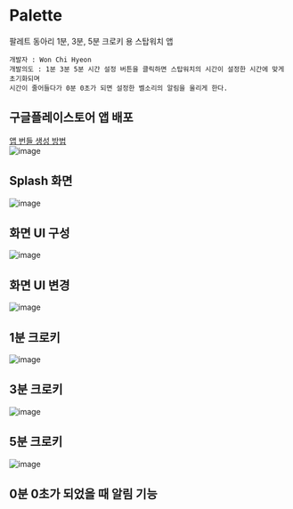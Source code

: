 # Palette
팔레트 동아리 1분, 3분, 5분 크로키 용 스탑워치 앱
```
개발자 : Won Chi Hyeon
개발의도 : 1분 3분 5분 시간 설정 버튼을 클릭하면 스탑워치의 시간이 설정한 시간에 맞게 초기화되며
시간이 줄어들다가 0분 0초가 되면 설정한 벨소리의 알림을 울리게 한다.
```
## 구글플레이스토어 앱 배포
[앱 번들 생성 방법](https://devshin93.tistory.com/141)   
![image](https://github.com/mr-won/Palette/assets/58906858/731a1f27-ae92-43b9-bc18-15a0943abb43)

## Splash 화면
![image](https://github.com/mr-won/Palette/assets/58906858/6770e834-4686-40db-b4de-2c38036f6e4a)

## 화면 UI 구성
![image](https://github.com/mr-won/Palette/assets/58906858/3c9d30e8-51cf-4c08-a917-d20f70253f29)

## 화면 UI 변경
![image](https://github.com/mr-won/Palette/assets/58906858/8a11b2af-2fb0-4e7f-bc7f-5758184ee22a)

## 1분 크로키
![image](https://github.com/mr-won/Palette/assets/58906858/9ae462dc-639e-4bc2-827f-286cd519ff3f)

## 3분 크로키
![image](https://github.com/mr-won/Palette/assets/58906858/673fa0fd-0eb7-49d6-a075-3303f93d8af3)

## 5분 크로키
![image](https://github.com/mr-won/Palette/assets/58906858/0544364d-b5d6-4511-9893-92c00d3b23fd)

## 0분 0초가 되었을 때 알림 기능
